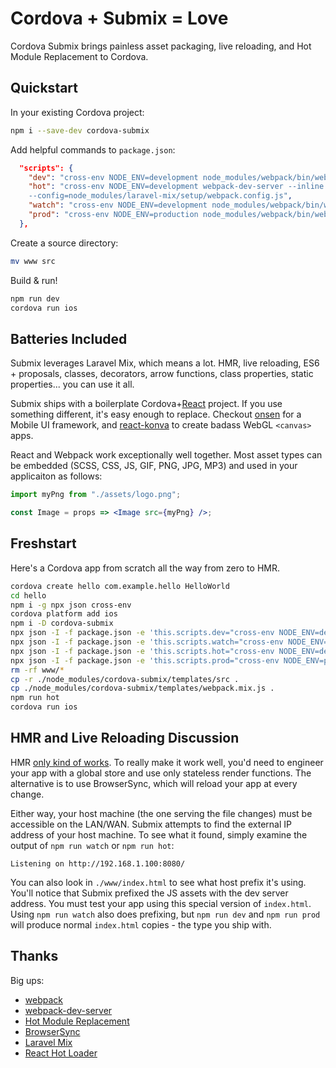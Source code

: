 # Cordova + Submix = Love

Cordova Submix brings painless asset packaging, live reloading, and Hot Module Replacement to Cordova.

## Quickstart

In your existing Cordova project:

```bash
npm i --save-dev cordova-submix
```

Add helpful commands to `package.json`:

```json
  "scripts": {
    "dev": "cross-env NODE_ENV=development node_modules/webpack/bin/webpack.js --progress --hide-modules --config=node_modules/laravel-mix/setup/webpack.config.js",
    "hot": "cross-env NODE_ENV=development webpack-dev-server --inline --hot
    --config=node_modules/laravel-mix/setup/webpack.config.js",
    "watch": "cross-env NODE_ENV=development node_modules/webpack/bin/webpack.js --watch --progress --hide-modules --config=node_modules/laravel-mix/setup/webpack.config.js",
    "prod": "cross-env NODE_ENV=production node_modules/webpack/bin/webpack.js --progress --hide-modules --config=node_modules/laravel-mix/setup/webpack.config.js"
  },
```

Create a source directory:

```bash
mv www src
```

Build & run!

```bash
npm run dev
cordova run ios
```

## Batteries Included

Submix leverages Laravel Mix, which means a lot. HMR, live reloading, ES6 + proposals, classes, decorators, arrow functions, class properties, static properties... you can use it all.

Submix ships with a boilerplate Cordova+[React](https://github.com/facebook/react/) project. If you use something different, it's easy enough to replace. Checkout [onsen](https://github.com/OnsenUI/OnsenUI) for a Mobile UI framework, and [react-konva](https://github.com/konvajs/react-konva) to create badass WebGL `<canvas>` apps.

React and Webpack work exceptionally well together. Most asset types can be embedded (SCSS, CSS, JS, GIF, PNG, JPG, MP3) and used in your applicaiton as follows:

```jsx
import myPng from "./assets/logo.png";

const Image = props => <Image src={myPng} />;
```

## Freshstart

Here's a Cordova app from scratch all the way from zero to HMR.

```bash
cordova create hello com.example.hello HelloWorld
cd hello
npm i -g npx json cross-env
cordova platform add ios
npm i -D cordova-submix
npx json -I -f package.json -e 'this.scripts.dev="cross-env NODE_ENV=development node_modules/webpack/bin/webpack.js --progress --hide-modules --config=node_modules/laravel-mix/setup/webpack.config.js"'
npx json -I -f package.json -e 'this.scripts.watch="cross-env NODE_ENV=development node_modules/webpack/bin/webpack.js --watch --progress --hide-modules --config=node_modules/laravel-mix/setup/webpack.config.js"'
npx json -I -f package.json -e 'this.scripts.hot="cross-env NODE_ENV=development webpack-dev-server --inline --hot --config=node_modules/laravel-mix/setup/webpack.config.js"'
npx json -I -f package.json -e 'this.scripts.prod="cross-env NODE_ENV=production node_modules/webpack/bin/webpack.js --progress --hide-modules --config=node_modules/laravel-mix/setup/webpack.config.js"'
rm -rf www/*
cp -r ./node_modules/cordova-submix/templates/src .
cp ./node_modules/cordova-submix/templates/webpack.mix.js .
npm run hot
cordova run ios
```

## HMR and Live Reloading Discussion

HMR [only kind of works](https://codeburst.io/react-hot-loader-considered-harmful-321fe3b6ca74). To really make it work well, you'd need to engineer your app with a global store and use only stateless render functions. The alternative is to use BrowserSync, which will reload your app at every change.

Either way, your host machine (the one serving the file changes) must be accessible on the LAN/WAN. Submix attempts to find the external IP address of your host machine. To see what it found, simply examine the output of `npm run watch` or `npm run hot`:

```
Listening on http://192.168.1.100:8080/
```

You can also look in `./www/index.html` to see what host prefix it's using. You'll notice that Submix prefixed the JS assets with the dev server address. You must test your app using this special version of `index.html`. Using `npm run watch` also does prefixing, but `npm run dev` and `npm run prod` will produce normal `index.html` copies - the type you ship with.

## Thanks

Big ups:

* [webpack](https://github.com/webpack/webpack)
* [webpack-dev-server](https://github.com/webpack/webpack-dev-server)
* [Hot Module Replacement](https://webpack.js.org/concepts/hot-module-replacement/)
* [BrowserSync](https://github.com/Browsersync/browser-sync)
* [Laravel Mix](https://github.com/JeffreyWay/laravel-mix)
* [React Hot Loader](https://github.com/gaearon/react-hot-loader)
